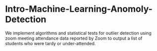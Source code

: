 # Intro-Machine-Learning-Anomoly-Detection
We implement algorithms and statistical tests for outlier detection using zoom meeting attendance data reported by Zoom to output a list of students who were tardy or under-attended.

